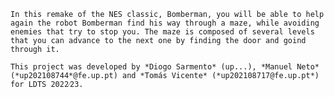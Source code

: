 	In this remake of the NES classic, Bomberman, you will be able to help again the robot Bomberman find his way through a maze, while avoiding enemies that try to stop you. The maze is composed of several levels that you can advance to the next one by finding the door and goind through it.

	This project was developed by *Diogo Sarmento* (up...), *Manuel Neto* (*up202108744*@fe.up.pt) and *Tomás Vicente* (*up202108717@fe.up.pt*) for LDTS 2022⁄23.
